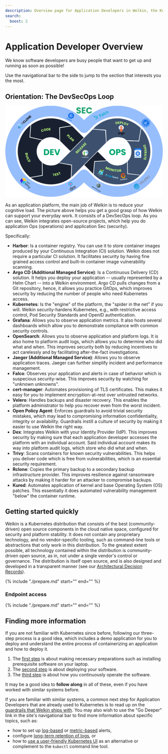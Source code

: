```yaml
---
description: Overview page for Application Developers in Welkin, the Kubernetes platform for software critical to our society
search:
  boost: 2
---
```


# Application Developer Overview

We know software developers are busy people that want to get up and running as soon as possible!

Use the navigational bar to the side to jump to the section that interests you the most.

## Orientation: The DevSecOps Loop

<img class="add-white-background" src="../img/devsecops.svg" alt="DevSecOps Loop and Welkin components" />

As an application platform, the main job of Welkin is to reduce your cognitive load.
The picture above helps you get a good grasp of how Welkin can support your everyday work.
It consists of a DevSecOps loop.
As you can see, Welkin integrates open-source projects, which help you do application Ops (operations) and application Sec (security).

Specifically:

- **Harbor**: Is a container registry.
You can use it to store container images produced by your Continuous Integration (CI) solution.
Welkin does not require a particular CI solution.
It facilitates security by having fine grained access control and built-in container image vulnerability scanning.
- **Argo CD (Additional Managed Service)**: Is a Continuous Delivery (CD) solution.
It helps you deploy your application -- usually represented by a Helm Chart -- into a Welkin environment.
Argo CD pulls changes from a Git repository, hence, it allows you practice GitOps, which improves security by reducing the number of people who need Kubernetes access.
- **Kubernetes**: Is the "engine" of the platform, the "spider in the net" if you will.
Welkin security-hardens Kubernetes, e.g., with restrictive access control, Pod Security Standards and OpenID authentication.
- **Grafana**: Allows you to observe application metrics.
It also hosts several dashboards which allow you to demonstrate compliance with common security controls.
- **OpenSearch**: Allows you to observe application and platform logs.
It is also home to platform audit logs, which allows you to determine who did what and when.
This improves security both by reducing incentives to act carelessly and by facilitating after-the-fact investigations.
- **Jaeger (Additional Managed Service)**: Allows you to observe application traces.
Jaeger can further simplify incident and performance management.
- **Falco**: Observes your application and alerts in case of behavior which is suspecious security-wise.
This improves security by watching for "unknown unknowns".
- **cert-manager**: Automates provisioning of TLS certificates.
This makes it easy for you to implement encryption-at-rest over untrusted networks.
- **Velero**: Handles backups and disaster recovery.
This enables the platform administrator to help you recover even from the worst incident.
- **Open Policy Agent**: Enforces guardrails to avoid trivial security mistakes, which may lead to compromising information confidentiality, integrity or availability.
Guardrails instill a culture of security by making it easier to use Welkin the right way.
- **Dex**: Integrates Welkin with your Identity Provider (IdP).
This improves security by making sure that each application developer accesses the platform with an individual account.
Said individual account makes its way into platform audit logs, which store who did what and when.
- **Trivy**: Scans containers for known security vulnerabilities.
This helps you deliver code which is free from vulnerabilities, which is an essential security requirement.
- **Rclone**: Copies the primary backup to a secondary backup infrastructure provider.
This improves resilience against ransomware attacks by making it harder for an attacker to compromise backups.
- **Kured**: Automates application of kernel and base Operating System (OS) patches.
This essentially it does automated vulnerability management "below" the container runtime.

## Getting started quickly

Welkin is a Kubernetes distribution that consists of the best (community-driven) open source components in the cloud native space, configured for security and platform stability.
It does not contain any proprietary technology, and no vendor-specific tooling, such as command-line tools or abstractions that only work in this distribution.
To the greatest extent possible, all technology contained within the distribution is community-driven open source, as in, not under a single vendor's control or governance.
The distribution is itself open source, and is also designed and developed in a transparent manner (see our [Architectural Decision Records](../adr/index.md)).

{%
    include "./prepare.md"
    start="<!--prerequisites-start-->"
    end="<!--prerequisites-end-->"
    %}

### Endpoint access

{%
    include "./prepare.md"
    start="<!--endpoint-access-start-->"
    end="<!--endpoint-access-end-->"
%}

<!--
## Component overview

TODO https://github.com/elastisys/welkin/issues/836

-->

## Finding more information

If you are not familiar with Kubernetes since before, following our three-step process is a good idea, which includes a demo application for you to deploy and understand the entire process of containerizing an application and how to deploy it.

1. The [first step](prepare.md) is about making necessary preparations such as installing prerequisite software on your laptop.
1. The [second step](deploy.md) is about deploying your software.
1. The [third step](operate.md) is about how you continuously operate the software.

It may be a good idea to **follow along** in all of these, even if you have worked with similar systems before.

If you are familiar with similar systems, a common next step for Application Developers that are already used to Kubernetes is to read up on the [guardrails that Welkin ships with](safeguards/index.md).
You may also wish to use the "Go Deeper" link in the site's navigational bar to find more information about specific topics, such as:

- how to set up [log-based](log-based-alerts.md) or [metric-based](alerts.md) alerts,
- configure [long-term retention of logs](long-term-log-retention.md), or
- how to [use a user-friendly Kubernetes UI](kubernetes-ui.md) as an alternative or complement to the `kubectl` command line tool.
